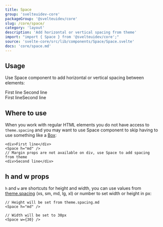 ```yaml
---
title: Space
group: 'svelteuidev-core'
packageGroup: '@svelteuidev/core'
slug: /core/space/
category: 'layout'
description: 'Add horizontal or vertical spacing from theme'
import: "import { Space } from '@svelteuidev/core';"
source: 'svelte-core/src/lib/components/Space/Space.svelte'
docs: 'core/space.md'
---
```


<script>
    import { Space, Text } from '@svelteuidev/core';
    import { Heading, Preview } from 'components';

    const spaceHorizontal = `
    <script>
        import { Space } from '@svelteuidev/core'
    <\/script>

    <Text>First line<\/Text>
    <Space h="md" \/>
    <Text>Second line<\/Text>
    `
    const spaceVertical = `
    <script>
        import { Space } from '@svelteuidev/core'
    <\/script>

    <div style='display: flex;'>
        <Text>First line<\/Text>
        <Space w="md" \/>
        <Text>Second line<\/Text>
    <\/div>
    `
</script>

<Heading />

## Usage

Use Space component to add horizontal or vertical spacing between elements:

<Preview cols={1} code={spaceHorizontal}>
    <Text>First line</Text>
    <Space h="md" />
    <Text>Second line</Text>
</Preview>

<br />

<Preview cols={1} code={spaceVertical}>
    <div style='display: flex;'>
        <Text>First line</Text>
        <Space w="md" />
        <Text>Second line</Text>
    </div>
</Preview>

## Where to use

When you work with regular HTML elements you do not have access to `theme.spacing` and you may want to use
Space component to skip having to use something like a [Box](core/box):

```svelte
<div>First line</div>
<Space h="md" />
// Margin props are not available on div, use Space to add spacing from theme
<div>Second line</div>
```

## h and w props

`h` and `w` are shortcuts for height and width, you can use values from [theme.spacing](/theming/extend-theme/#spacing-radius-and-shadows)
(xs, sm, md, lg, xl) or number to set width or height in px:

```svelte
// Height will be set from theme.spacing.md
<Space h="md" />

// Width will be set to 30px
<Space w={30} />
```
